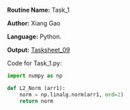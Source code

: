 **Routine Name:** Task_1

**Author:** Xiang Gao 

**Language:** Python.

**Output:** [Tasksheet_09](https://github.com/GoByMark/math4610/blob/main/Homework_Tasks/Tasksheet_09/Tasksheet%2009.pdf)

Code for Task_1.py:  
```Python
import numpy as np

def L2_Norm (arr1):
    norm = np.linalg.norm(arr1, ord=2)
    return norm
```
